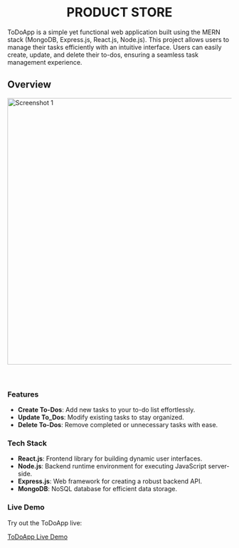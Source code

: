 <h1 align="center">PRODUCT STORE</h1>
ToDoApp is a simple yet functional web application built using the MERN stack (MongoDB, Express.js, React.js, Node.js). This project allows users to manage their tasks efficiently with an intuitive interface. Users can easily create, update, and delete their to-dos, ensuring a seamless task management experience.

## Overview

<div>
  <img src="https://github.com/user-attachments/assets/52f7d8ca-4af1-4922-95f7-3095ca614272" alt="Screenshot 1" width="600" />
</div>
<br><br>



### Features

- **Create To-Dos**: Add new tasks to your to-do list effortlessly.
- **Update To_Dos**: Modify existing tasks to stay organized.
- **Delete To-Dos**: Remove completed or unnecessary tasks with ease.

### Tech Stack

- **React.js**: Frontend library for building dynamic user interfaces.
- **Node.js**: Backend runtime environment for executing JavaScript server-side.
- **Express.js**: Web framework for creating a robust backend API.
- **MongoDB**: NoSQL database for efficient data storage.

### Live Demo

Try out the ToDoApp live:

[ToDoApp Live Demo](https://todoapp-frontend-oc52.onrender.com/)

